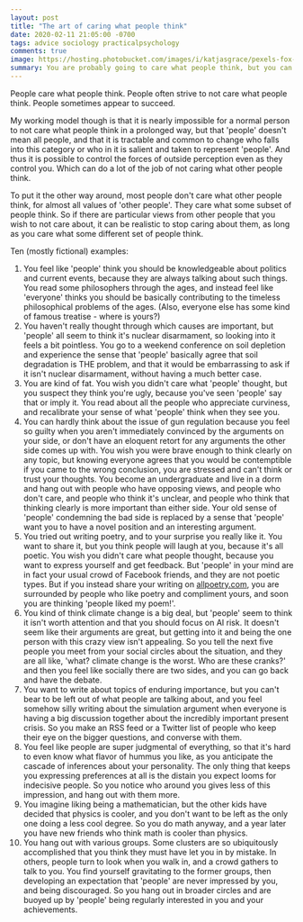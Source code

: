 ```yaml
---
layout: post
title: "The art of caring what people think"
date: 2020-02-11 21:05:00 -0700
tags: advice sociology practicalpsychology
comments: true
image: https://hosting.photobucket.com/images/i/katjasgrace/pexels-fox-1615817.jpg
summary: You are probably going to care what people think, but you can change who the people are.
---
```

People care what people think. People often strive to not care what people think. People sometimes appear to succeed.

My working model though is that it is nearly impossible for a normal person to not care what people think in a prolonged way, but that 'people' doesn't mean all people, and that it is tractable and common to change who falls into this category or who in it is salient and taken to represent 'people'. And thus it is possible to control the forces of outside perception even as they control you. Which can do a lot of the job of not caring what other people think.<!--ex-->

To put it the other way around, most people don't care what other people think, for almost all values of 'other people'. They care what some subset of people think. So if there are particular views from other people that you wish to not care about, it can be realistic to stop caring about them, as long as you care what some different set of people think.

Ten (mostly fictional) examples:
1. You feel like 'people' think you should be knowledgeable about politics and current events, because they are always talking about such things. You read some philosophers through the ages, and instead feel like 'everyone' thinks you should be basically contributing to the timeless philosophical problems of the ages. (Also, everyone else has some kind of famous treatise - where is yours?)
2. You haven't really thought through which causes are important, but 'people' all seem to think it's nuclear disarmament, so looking into it feels a bit pointless. You go to a weekend conference on soil depletion and experience the sense that 'people' basically agree that soil degradation is THE problem, and that it would be embarrassing to ask if it isn't nuclear disarmament, without having a much better case.
3. You are kind of fat. You wish you didn't care what 'people' thought, but you suspect they think you're ugly, because you've seen 'people' say that or imply it. You read about all the people who appreciate curviness, and recalibrate your sense of what 'people' think when they see you.
4. You can hardly think about the issue of gun regulation because you feel so guilty when you aren't immediately convinced by the arguments on your side, or don't have an eloquent retort for any arguments the other side comes up with. You wish you were brave enough to think clearly on any topic, but knowing everyone agrees that you would be contemptible if you came to the wrong conclusion, you are stressed and can't think or trust your thoughts. You become an undergraduate and live in a dorm and hang out with people who have opposing views, and people who don't care, and people who think it's unclear, and people who think that thinking clearly is more important than either side. Your old sense of 'people' condemning the bad side is replaced by a sense that 'people' want you to have a novel position and an interesting argument.
5. You tried out writing poetry, and to your surprise you really like it. You want to share it, but you think people will laugh at you, because it's all poetic. You wish you didn't care what people thought, because you want to express yourself and get feedback. But 'people' in your mind are in fact your usual crowd of Facebook friends, and they are not poetic types. But if you instead share your writing on [allpoetry.com](allpoetry.com), you are surrounded by people who like poetry and compliment yours, and soon you are thinking 'people liked my poem!'.
6. You kind of think climate change is a big deal, but 'people' seem to think it isn't worth attention and that you should focus on AI risk. It doesn't seem like their arguments are great, but getting into it and being the one person with this crazy view isn't appealing. So you tell the next five people you meet from your social circles about the situation, and they are all like, 'what? climate change is the worst. Who are these cranks?' and then you feel like socially there are two sides, and you can go back and have the debate.
7. You want to write about topics of enduring importance, but you can't bear to be left out of what people are talking about, and you feel somehow silly writing about the simulation argument when everyone is having a big discussion together about the incredibly important present crisis. So you make an RSS feed or a Twitter list of people who keep their eye on the bigger questions, and converse with them.
8. You feel like people are super judgmental of everything, so that it's hard to even know what flavor of hummus you like, as you anticipate the cascade of inferences about your personality. The only thing that keeps you expressing preferences at all is the distain you expect looms for indecisive people. So you notice who around you gives less of this impression, and hang out with them more.
9. You imagine liking being a mathematician, but the other kids have decided that physics is cooler, and you don't want to be left as the only one doing a less cool degree. So you do math anyway, and a year later you have new friends who think math is cooler than physics.
10. You hang out with various groups. Some clusters are so ubiquitously accomplished that you think they must have let you in by mistake. In others, people turn to look when you walk in, and a crowd gathers to talk to you. You find yourself gravitating to the former groups, then developing an expectation that 'people' are never impressed by you, and being discouraged. So you hang out in broader circles and are buoyed up by 'people' being regularly interested in you and your achievements.
